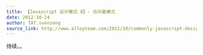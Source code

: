 ```yaml
---
title: 【Javascript 设计模式 8】- 访问者模式
date: 2012-10-24
author: TAT.svenzeng
source_link: http://www.alloyteam.com/2012/10/commonly-javascript-design-patterns-the-visitor-pattern/
---
```


<!-- {% raw %} - for jekyll -->

待续。。

<!-- {% endraw %} - for jekyll -->
